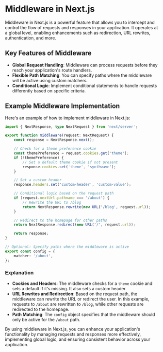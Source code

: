 # Middleware in Next.js

Middleware in Next.js is a powerful feature that allows you to intercept and control the flow of requests and responses in your application.
It operates at a global level, enabling enhancements such as redirection, URL rewrites, authentication, and more.

## Key Features of Middleware

-   **Global Request Handling**: Middleware can process requests before they reach your application's route handlers.
-   **Flexible Path Matching**: You can specify paths where the middleware will be active using custom matchers.
-   **Conditional Logic**: Implement conditional statements to handle requests differently based on specific criteria.

## Example Middleware Implementation

Here's an example of how to implement middleware in Next.js:

```typescript
import { NextResponse, type NextRequest } from 'next/server';

export function middleware(request: NextRequest) {
    const response = NextResponse.next();

    // Check for a theme preference cookie
    const themePreference = request.cookies.get('theme');
    if (!themePreference) {
        // Set a default theme cookie if not present
        response.cookies.set('theme', 'synthwave');
    }

    // Set a custom header
    response.headers.set('custom-header', 'custom-value');

    // Conditional logic based on the request path
    if (request.nextUrl.pathname === '/about') {
        // Rewrite the URL to /blog
        return NextResponse.rewrite(new URL('/blog', request.url));
    }

    // Redirect to the homepage for other paths
    return NextResponse.redirect(new URL('/', request.url));

    return response;
}

// Optional: Specify paths where the middleware is active
export const config = {
    matcher: '/about',
};
```

### Explanation

-   **Cookies and Headers**: The middleware checks for a `theme` cookie and sets a default if it's missing. It also sets a custom header.
-   **URL Rewrites and Redirection**: Based on the request path, the middleware can rewrite the URL or redirect the user. In this example, requests to `/about` are rewritten to `/blog`, while other requests are redirected to the homepage.
-   **Path Matching**: The `config` object specifies that the middleware should only be active for the `/about` path.

By using middleware in Next.js, you can enhance your application's functionality by managing requests and responses more effectively, implementing global logic, and ensuring consistent behavior across your application.
